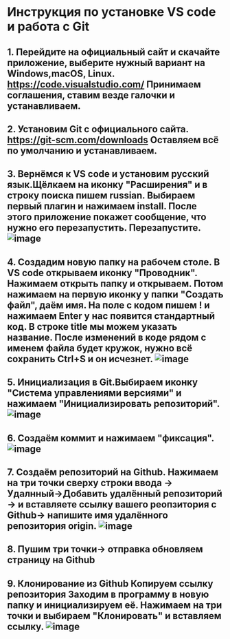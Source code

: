 **Инструкция по установке VS code и работа с Git**
=====================
**1.** Перейдите на официальный сайт и скачайте приложение, выберите нужный вариант на Windows,macOS, Linux.
https://code.visualstudio.com/
Принимаем соглашения, ставим везде галочки и устанавливаем.
---
**2.** Установим Git с официального сайта.
https://git-scm.com/downloads
Оставляем всё по умолчанию и устанавливаем.
---
**3.** Вернёмся к VS code и установим русский язык.Щёлкаем на иконку "Расширения" и в строку поиска пишем russian. Выбираем первый плагин и нажимаем install. После этого приложение покажет сообщение, что нужно его перезапустить. Перезапустите.
 ![image](https://github.com/tana965/readme/assets/123296012/f4c225d0-83b9-4608-a27a-0ac2d3c499c7)
---
**4.** Создадим новую папку на рабочем столе. В VS code открываем иконку "Проводник". Нажимаем открыть папку и открываем. Потом нажимаем на первую иконку у папки "Создать файл", даём имя. На поле с кодом пишем ! и нажимаем Enter у нас появится стандартный код. В строке title мы можем указать название. После изменений в коде рядом с именем файла будет кружок, нужно всё сохранить Ctrl+S и он исчезнет.
 ![image](https://github.com/tana965/readme/assets/123296012/b8d2a172-201f-4403-a358-1034ba182276)
---
**5.** Инициализация в Git.Выбираем иконку "Система управлениями версиями" и нажимаем "Инициализировать репозиторий".
![image](https://github.com/tana965/readme/assets/123296012/61a462f6-3426-4824-bb3b-c6e0b17296f8)
---
**6.** Создаём коммит и нажимаем "фиксация".
 ![image](https://github.com/tana965/readme/assets/123296012/2b3a3175-6068-4be9-a812-3a65615c8dd1)
---
**7.** Создаём репозиторий на Github. Нажимаем на три точки сверху строки ввода -> Удалнный->Добавить удалённый репозиторий -> и вставляете ссылку вашего реопзитория с Github-> напишите имя удалённого репозитория origin.
 ![image](https://github.com/tana965/readme/assets/123296012/10cd3dfe-0d12-499d-a9af-c2a78408f26b)
---
**8.** Пушим
три точки-> отправка
обновляем страницу на Github
---
**9.** Клонирование из Github
Копируем ссылку репозитория
Заходим в программу в новую папку и инициализируем её.
Нажимаем на три точки и выбираем "Клонировать" и вставляем ссылку.
![image](https://github.com/tana965/readme/assets/123296012/02782138-f44c-456c-9126-8f0d9b34975f)
---
 
